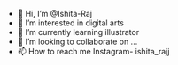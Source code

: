 - 👋 Hi, I’m @Ishita-Raj
- 👀 I’m interested in digital arts
- 🌱 I’m currently learning illustrator
- 💞️ I’m looking to collaborate on ...
- 📫 How to reach me Instagram- ishita_rajj

<!---
Ishita-Raj/Ishita-Raj is a ✨ special ✨ repository because its `README.md` (this file) appears on your GitHub profile.
You can click the Preview link to take a look at your changes.
--->
